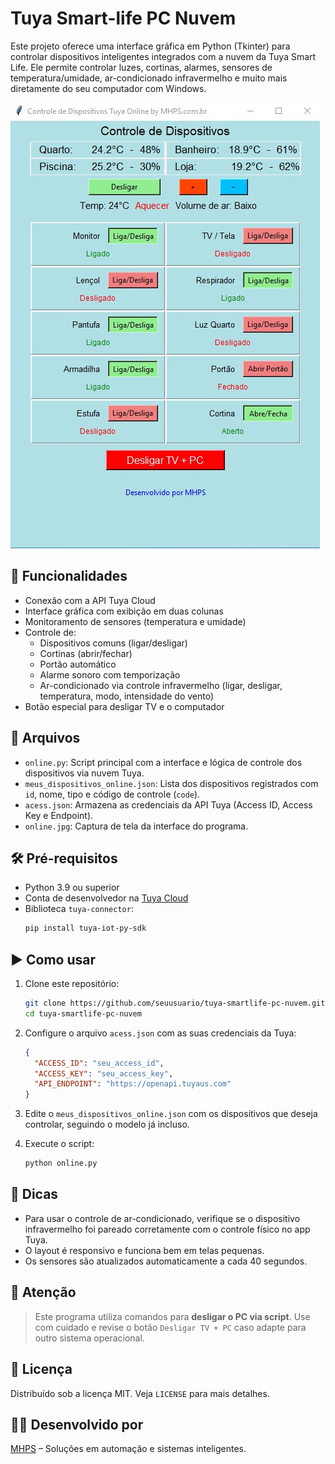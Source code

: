 
# Tuya Smart-life PC Nuvem

Este projeto oferece uma interface gráfica em Python (Tkinter) para controlar dispositivos inteligentes integrados com a nuvem da Tuya Smart Life. Ele permite controlar luzes, cortinas, alarmes, sensores de temperatura/umidade, ar-condicionado infravermelho e muito mais diretamente do seu computador com Windows.

![Interface](online.jpg)

## 🧩 Funcionalidades

- Conexão com a API Tuya Cloud
- Interface gráfica com exibição em duas colunas
- Monitoramento de sensores (temperatura e umidade)
- Controle de:
  - Dispositivos comuns (ligar/desligar)
  - Cortinas (abrir/fechar)
  - Portão automático
  - Alarme sonoro com temporização
  - Ar-condicionado via controle infravermelho (ligar, desligar, temperatura, modo, intensidade do vento)
- Botão especial para desligar TV e o computador

## 📂 Arquivos

- `online.py`: Script principal com a interface e lógica de controle dos dispositivos via nuvem Tuya.
- `meus_dispositivos_online.json`: Lista dos dispositivos registrados com `id`, nome, tipo e código de controle (`code`).
- `acess.json`: Armazena as credenciais da API Tuya (Access ID, Access Key e Endpoint).
- `online.jpg`: Captura de tela da interface do programa.

## 🛠️ Pré-requisitos

- Python 3.9 ou superior
- Conta de desenvolvedor na [Tuya Cloud](https://iot.tuya.com/cloud/)
- Biblioteca `tuya-connector`:
  ```bash
  pip install tuya-iot-py-sdk
  ```

## ▶️ Como usar

1. Clone este repositório:
   ```bash
   git clone https://github.com/seuusuario/tuya-smartlife-pc-nuvem.git
   cd tuya-smartlife-pc-nuvem
   ```

2. Configure o arquivo `acess.json` com as suas credenciais da Tuya:
   ```json
   {
     "ACCESS_ID": "seu_access_id",
     "ACCESS_KEY": "seu_access_key",
     "API_ENDPOINT": "https://openapi.tuyaus.com"
   }
   ```

3. Edite o `meus_dispositivos_online.json` com os dispositivos que deseja controlar, seguindo o modelo já incluso.

4. Execute o script:
   ```bash
   python online.py
   ```

## 🧠 Dicas

- Para usar o controle de ar-condicionado, verifique se o dispositivo infravermelho foi pareado corretamente com o controle físico no app Tuya.
- O layout é responsivo e funciona bem em telas pequenas.
- Os sensores são atualizados automaticamente a cada 40 segundos.

## 🚨 Atenção

> Este programa utiliza comandos para **desligar o PC via script**. Use com cuidado e revise o botão `Desligar TV + PC` caso adapte para outro sistema operacional.

## 📄 Licença

Distribuído sob a licença MIT. Veja `LICENSE` para mais detalhes.

## 👨‍💻 Desenvolvido por

[MHPS](https://www.mhps.com.br) – Soluções em automação e sistemas inteligentes.
